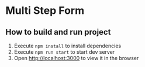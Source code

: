 # Multi Step Form

## How to build and run project

1. Execute `npm install` to install dependencies
2. Execute `npm run start` to start dev server
3. Open [http://localhost:3000](http://localhost:3000) to view it in the browser

